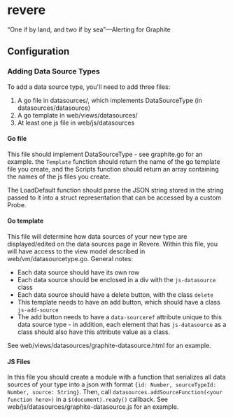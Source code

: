 # revere
“One if by land, and two if by sea”—Alerting for Graphite

## Configuration

### Adding Data Source Types

To add a data source type, you'll need to add three files:

1. A go file in datasources/, which implements DataSourceType (in datasources/datasource)
2. A go template in web/views/datasources/
3. At least one js file in web/js/datasources

#### Go file

This file should implement DataSourceType - see graphite.go for an example. the `Template`
function should return the name of the go template file you create, and the Scripts function should
return an array containing the names of the js files you create.

The LoadDefault function should parse the JSON string stored in the string passed to it into a struct representation that can be accessed by a custom Probe.

#### Go template

This file will determine how data sources of your new type are displayed/edited on the data sources page in Revere. Within this file, you will have access to the view model described in web/vm/datasourcetype.go. General notes:

* Each data source should have its own row
* Each data source should be enclosed in a div with the `js-datasource` class
* Each data source should have a delete button, with the class `delete`
* This template needs to have an add button, which should have a class `js-add-source`
* The add button needs to have a `data-sourceref` attribute unique to this data source type - in addition, each element that has `js-datasource` as a class should also have this attribute value as a class.

See web/views/datasources/graphite-datasource.html for an example.

#### JS Files

In this file you should create a module with a function that serializes all data sources of your type into a json with format `{id: Number, sourceTypeId: Number, source: String}`. Then, call `datasources.addSourceFunction(<your function here>)` in a `$(document).ready()` callback. See web/js/datasources/graphite-datasource.js for an example.
